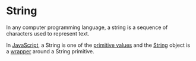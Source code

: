 # String

In any computer programming language, a string is a sequence of characters used to represent text.

In [JavaScript](), a String is one of the [primitive values]() and the [String](../Web/JavaScript/Reference/Global_Objects/String) object is a [wrapper]() around a String primitive.
